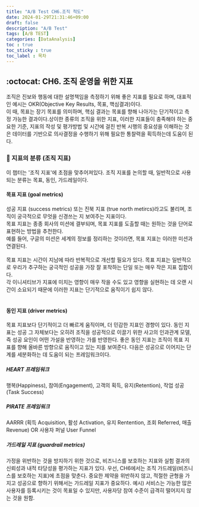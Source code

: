 ```yaml
---
title: "A/B Test CH6.조직 척도"
date: 2024-01-29T21:31:46+09:00
draft: false
description: "A/B Test"
tags: [A/B TEST]
categories: [DataAnalysis]
toc : true
toc_sticky : true
toc_label : 목차
---
```


## :octocat: CH6. 조직 운영을 위한 지표 

조직은 진보와 행동에 대한 설명책임을 측정하기 위해 좋은 지표를 필요로 하며, 대표적인 예시는 OKR(Objective Key Results, 목표, 핵심결과)이다. </br>
이 때, 목표는 장기 목표를 의미하며, 핵심 결과는 목표를 향해 나아가는 단기적이고 측정 가능한 결과이다.상이한 종류의 조직을 위한 지표, 이러한 지표들이 충족해야 하는 중요한 기준, 지표의 작성 및 평가방법 및 시간에 걸친 반복 시행의 중요성을 이해하는 것은 데이터를 기반으로 의사결정을 수행하기 위해 필요한 통찰력을 획득하는데 도움이 된다. </br> 

### :pencil: 지표의 분류 (조직 지표)
이 챕터는 '조직 지표'에 초점을 맞추어져있다. 조직 지표를 논의할 때, 일반적으로 사용되는 분류는 목표, 동인, 가드레일이다. </br>

#### 목표 지표 (goal metrics)
성공 지표 (success metrics) 또는 진북 지표 (true north metircs)라고도 불리며, 조직이 궁극적으로 무엇을 신경쓰는 지 보여주는 지표이다. </br>
목표 지표는 종종 회사의 미션에 결부되며, 목표 지표를 도출할 때는 원하는 것을 단어로 표현하는 방법을 추천한다. </br>
예를 들어, 구글의 미션은 세계의 정보를 정리하는 것이라면, 목표 지표는 이러한 미션과 연결된다.</br> 
</br>
목표 지표는 시간이 지남에 따라 반복적으로 개선할 필요가 있다. 목표 지표는 일반적으로 우리가 추구하는 궁극적인 성공을 가장 잘 포착하는 단일 또는 매우 작은 지표 집합이다.</br>
각 이니셔티브가 지표에 미치는 영향이 매우 작을 수도 있고 영향을 실현하는 데 오랜 시간이 소요되기 때문에 이러한 지표는 단기적으로 움직이기 쉽지 않다. </br>
</br>
#### 동인 지표 (driver metrics) 
목표 지표보다 단기적이고 더 빠르게 움직이며, 더 민감한 지표인 경향이 있다. 동인 지표는 성공 그 자체보다는 오히려 조직을 성공적으로 이끌기 위한 사고의 인과관계 모델, 즉 성공 요인이 어떤 가설을 반영하는 가를 반영한다. 좋은 동인 지표는 조직이 목표 지표를 향해 올바른 방향으로 움직이고 있는 지를 보여준다. 
다음은 성공으로 이어지는 단계를 세분화하는 데 도움이 되는 프레임워크이다. 
##### HEART 프레임워크  
행복(Happiness), 참여(Engagement), 고객의 획득, 유지(Retention), 작업 성공(Task Success) 
##### PIRATE 프레임워크 
AARRR (획득 Acquisition, 활성 Activation, 유지 Rentention, 조회 Referred, 매출 Revenue) OR 사용자 퍼널 User Funnel
</br>
##### 가드레일 지표 (guardrail metrics) 
가정을 위반하는 것을 방지하기 위한 것으로, 비즈니스를 보호하는 지표와 실험 결과의 신뢰성과 내적 타당성을 평가하는 지표가 있다. 우선, CH6에서는 조직 가드레일(비즈니스를 보호하는 지표)에 초점을 맞춘다. 중요한 제약을 위반하지 않고, 적절한 균형을 가지고 성공으로 향하기 위해서는 가드레일 지표가 중요하다. 
예시) 서비스는 가능한 많은 사용자를 등록시키는 것이 목표일 수 있지만, 사용자당 참여 수준이 급격히 떨어지지 않는 것을 원함. 


 









